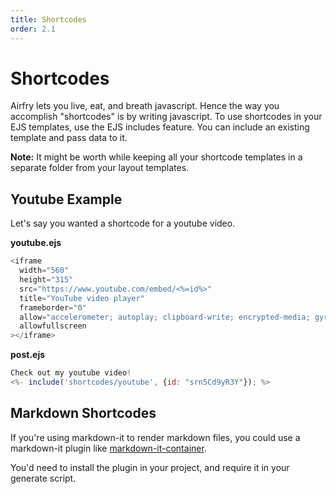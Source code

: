 ```yaml
---
title: Shortcodes
order: 2.1
---
```


# Shortcodes

Airfry lets you live, eat, and breath javascript. Hence the way you accomplish "shortcodes" is by writing javascript. To use shortcodes in your EJS templates, use the EJS includes feature. You can include an existing template and pass data to it.

**Note:** It might be worth while keeping all your shortcode templates in a separate folder from your layout templates.

## Youtube Example

Let's say you wanted a shortcode for a youtube video.

**youtube.ejs**

```javascript
<iframe
  width="560"
  height="315"
  src="https://www.youtube.com/embed/<%=id%>"
  title="YouTube video player"
  frameborder="0"
  allow="accelerometer; autoplay; clipboard-write; encrypted-media; gyroscope; picture-in-picture"
  allowfullscreen
></iframe>
```

**post.ejs**

```javascript
Check out my youtube video!
<%- include('shortcodes/youtube', {id: "srn5Cd9yR3Y"}); %>
```

## Markdown Shortcodes

If you're using markdown-it to render markdown files, you could use a markdown-it plugin like [markdown-it-container](https://github.com/markdown-it/markdown-it-container).

You'd need to install the plugin in your project, and require it in your generate script.
